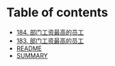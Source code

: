 # Table of contents

* [184. 部门工资最高的员工](README.md)
* [183. 部门工资最高的员工](untitled-1.md)
* [README](untitled.md)
* [SUMMARY](untitled-2.md)


